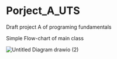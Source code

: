 # Porject_A_UTS
Draft project A of programing fundamentals

Simple Flow-chart of main class


![Untitled Diagram drawio (2)](https://user-images.githubusercontent.com/33599958/200963418-b7b4ec06-c238-485c-bb89-ebbc3f51b8bc.png)
